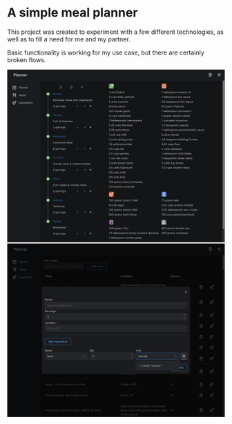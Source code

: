# A simple meal planner

This project was created to experiment with a few different technologies, as well as to fill a need for me and my partner.

Basic functionality is working for my use case, but there are certainly broken flows.

![](./docs/images/main.png)
![](./docs/images/meal_adder.png)
